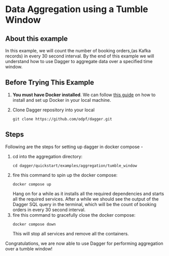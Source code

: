 # Data Aggregation using a Tumble Window

## About this example
In this example, we will count the number of booking orders,(as Kafka records) in every 30 second interval. By the end of this example we will understand how to use Dagger to aggregate data over a specified time window.


## Before Trying This Example


1. **You must have Docker installed**. We can follow [this guide](https://docs.docker.com/get-docker/) on how to install and set up Docker in your local machine.
2. Clone Dagger repository into your local

   ```shell
   git clone https://github.com/odpf/dagger.git
   ```

## Steps

Following are the steps for setting up dagger in docker compose -

1. cd into the aggregation directory:
   ```shell
   cd dagger/quickstart/examples/aggregation/tumble_window 
   ```
2. fire this command to spin up the docker compose:
   ```shell
   docker compose up 
   ```
   Hang on for a while as it installs all the required dependencies and starts all the required services. After a while we should see the output of the Dagger SQL query in the terminal, which will be the count of booking orders in every 30 second interval.
3. fire this command to gracefully close the docker compose:
   ```shell
   docker compose down 
   ```
   This will stop all services and remove all the containers.

Congratulations, we are now able to use Dagger for performing aggregation over a tumble window!